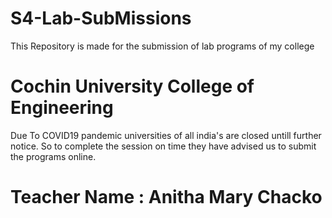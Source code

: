 # S4-Lab-SubMissions
This Repository is made for the submission of lab programs of my college
# Cochin University College of Engineering

Due To COVID19 pandemic universities of all india's are closed untill further notice.
So to complete the session on time they have advised us to submit the programs online.




# Teacher Name  : Anitha Mary Chacko
